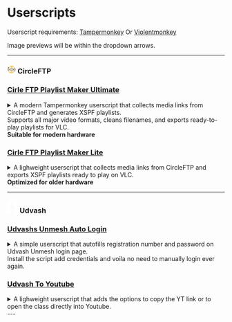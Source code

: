 # Userscripts
Userscript requirements: [Tampermonkey](https://www.tampermonkey.net/) Or
[Violentmonkey](https://violentmonkey.github.io/)

Image previews will be within the dropdown arrows.

---
### <img src="https://raw.githubusercontent.com/LazyDevUserX/LazyUserScripts/refs/heads/main/CircleFTP/assets/CircleFTP.png" width="20"> CircleFTP

### [Cirle FTP Playlist Maker Ultimate](https://raw.githubusercontent.com/LazyDevUserX/LazyUserScripts/refs/heads/main/CircleFTP/CircleFTP-Ultimate.js)
<details>
<summary>A modern Tampermonkey userscript that collects media links from CircleFTP and generates XSPF playlists.<br>
  Supports all major video formats, cleans filenames, and exports ready-to-play playlists for VLC.<br>
  <b>Suitable for modern hardware</b></summary>
<img src="https://raw.githubusercontent.com/LazyDevUserX/LazyUserScripts/refs/heads/main/CircleFTP/assets/Ultimate.jpeg">
</details>

### [Cirle FTP Playlist Maker Lite](https://raw.githubusercontent.com/LazyDevUserX/LazyUserScripts/refs/heads/main/CircleFTP/CircleFTP-Lite.js)
<details>
<summary>A lighweight userscript that collects media links from CircleFTP and exports XSPF playlists ready to play on VLC.<br>
  <b>Optimized for older hardware</b></summary>
<img src="https://raw.githubusercontent.com/LazyDevUserX/LazyUserScripts/refs/heads/main/CircleFTP/assets/Lite.png">
</details>

---
### <img src="https://raw.githubusercontent.com/LazyDevUserX/LazyUserScripts/refs/heads/main/Udvash/assets/UV.png" width="25"> Udvash

### [Udvashs Unmesh Auto Login](https://raw.githubusercontent.com/LazyDevUserX/LazyUserScripts/refs/heads/main/Udvash/UV-Auto-Login.user.js)
<details>
<summary>A simple userscript that autofills registration number and password on Udvash Unmesh login page.<br>
Install the script add credentials and voila no need to manually login ever again.</summary>
</details>

### [Udvash To Youtube](https://raw.githubusercontent.com/LazyDevUserX/LazyUserScripts/refs/heads/main/Udvash/UV-to-YT.user.js)
<details>
<summary>A lighweight userscript that adds the options to copy the YT link or to open the class directly into Youtube.<br>
</summary>
<img src="https://raw.githubusercontent.com/LazyDevUserX/LazyUserScripts/refs/heads/main/Udvash/assets/UV_YT.jpeg">
</details>
---

